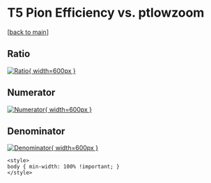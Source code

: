 # T5 Pion Efficiency vs. ptlowzoom

[[back to main](./)]



## Ratio

[![Ratio](../mtv/var/T5_211_eff_ptlowzoom.png){ width=600px }](../mtv/var/T5_211_eff_ptlowzoom.pdf)

## Numerator

[![Numerator](../mtv/num/T5_211_eff_ptlowzoom_num0.png){ width=600px }](../mtv/num/T5_211_eff_ptlowzoom_num0.pdf)

## Denominator

[![Denominator](../mtv/den/T5_211_eff_ptlowzoom_den.png){ width=600px }](../mtv/den/T5_211_eff_ptlowzoom_den.pdf)


``` {=html}
<style>
body { min-width: 100% !important; }
</style>
```
